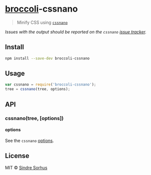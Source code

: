 # [broccoli](https://github.com/joliss/broccoli)-cssnano

> Minify CSS using [`cssnano`](https://github.com/ben-eb/cssnano)

*Issues with the output should be reported on the `cssnano` [issue tracker](https://github.com/ben-eb/cssnano/issues).*


## Install

```sh
npm install --save-dev broccoli-cssnano
```


## Usage

```js
var cssnano = require('broccoli-cssnano');
tree = cssnano(tree, options);
```


## API

### cssnano(tree, [options])

#### options

See the `cssnano` [options](https://github.com/ben-eb/cssnano#options).


## License

MIT © [Sindre Sorhus](http://sindresorhus.com)

